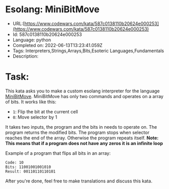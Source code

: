 # Esolang: MiniBitMove

 - URL:[https://www.codewars.com/kata/587c0138110b20624e000253](https://www.codewars.com/kata/587c0138110b20624e000253)
 - Id: 587c0138110b20624e000253
 - Language: python
 - Completed on: 2022-06-13T13:23:41.059Z
 - Tags: Interpreters,Strings,Arrays,Bits,Esoteric Languages,Fundamentals
 - Description:
# Task:
This kata asks you to make a custom esolang interpreter for the language [MiniBitMove](https://esolangs.org/wiki/MiniBitMove). MiniBitMove has only two commands and operates on a array of bits. It works like this:

- `1`: Flip the bit at the current cell
- `0`: Move selector by 1

It takes two inputs, the program and the bits in needs to operate on. The program returns the modified bits. The program stops when selector reaches the end of the array. Otherwise the program repeats itself. **Note: This means that if a program does not have any zeros it is an infinite loop**

Example of a program that flips all bits in an array:
```
Code: 10
Bits: 11001001001010
Result: 00110110110101
```

After you're done, feel free to make translations and discuss this kata.
